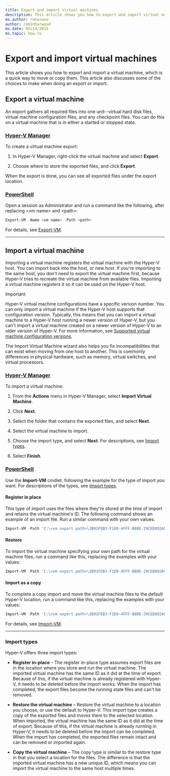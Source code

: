```yaml
---
title: Export and import virtual machines
description: This article shows you how to export and import virtual machines using Hyper-V Manager or Windows PowerShell.
ms.author: roharwoo
author: robinharwood
ms.date: 05/14/2015
ms.topic: how-to
---
```


# Export and import virtual machines

This article shows you how to export and import a virtual machine, which is a quick way to move or copy them. This article also discusses some of the choices to make when doing an export or import.

## Export a virtual machine

An export gathers all required files into one unit--virtual hard disk files, virtual machine configuration files, and any checkpoint files. You can do this on a virtual machine that is in either a started or stopped state.

### [Hyper-V Manager](#tab/hyper-v-manager)

To create a virtual machine export:

1. In Hyper-V Manager, right-click the virtual machine and select **Export**.

1. Choose where to store the exported files, and click **Export**.

When the export is done, you can see all exported files under the export location.

### [PowerShell](#tab/powershell)

Open a session as Administrator and run a command like the following, after replacing \<vm name\> and \<path\>:

```powershell
Export-VM -Name <vm name> -Path <path>
```

For details, see [Export-VM](/powershell/module/hyper-v/export-vm).

---

## Import a virtual machine

Importing a virtual machine registers the virtual machine with the Hyper-V host. You can import back into the host, or new host. If you're importing to the same host, you don't need to export the virtual machine first, because Hyper-V tries to recreate the virtual machine from available files. Importing a virtual machine registers it so it can be used on the Hyper-V host.

> [!IMPORTANT]
> Hyper-V virtual machine configurations have a specific version number. You can only import a virtual machine if the Hyper-V host supports that configuration version. Typically, this means that you can import a virtual machine to a Hyper-V host running a newer version of Hyper-V, but you can't import a virtual machine created on a newer version of Hyper-V to an older version of Hyper-V. For more information, see [Supported virtual machine configuration versions](Upgrade-virtual-machine-version-in-Hyper-V-on-Windows-or-Windows-Server.md#supported-virtual-machine-configuration-versions).

The Import Virtual Machine wizard also helps you fix incompatibilities that can exist when moving from one host to another. This is commonly differences in physical hardware, such as memory, virtual switches, and virtual processors.

### [Hyper-V Manager](#tab/hyper-v-manager)

To import a virtual machine:

1. From the **Actions** menu in Hyper-V Manager, select **Import Virtual Machine**.

1. Click **Next**.

1. Select the folder that contains the exported files, and select **Next**.

1. Select the virtual machine to import.

1. Choose the import type, and select **Next**. For descriptions, see [Import types](#import-types).

1. Select **Finish**.

### [PowerShell](#tab/powershell)

Use the **Import-VM** cmdlet, following the example for the type of import you want. For descriptions of the types, see [Import types](#import-types).

#### Register in place

This type of import uses the files where they're stored at the time of import and retains the virtual machine's ID. The following command shows an example of an import file. Run a similar command with your own values.

```powershell
Import-VM -Path 'C:\<vm export path>\2B91FEB3-F1E0-4FFF-B8BE-29CED892A95A.vmcx'
```

#### Restore

To import the virtual machine specifying your own path for the virtual machine files, run a command like this, replacing the examples with your values:

```powershell
Import-VM -Path 'C:\<vm export path>\2B91FEB3-F1E0-4FFF-B8BE-29CED892A95A.vmcx' -Copy -VhdDestinationPath 'D:\Virtual Machines\WIN10DOC' -VirtualMachinePath 'D:\Virtual Machines\WIN10DOC'
```

#### Import as a copy

To complete a copy import and move the virtual machine files to the default Hyper-V location, run a command like this, replacing the examples with your values:

``` PowerShell
Import-VM -Path 'C:\<vm export path>\2B91FEB3-F1E0-4FFF-B8BE-29CED892A95A.vmcx' -Copy -GenerateNewId
```

For details, see [Import-VM](/powershell/module/hyper-v/import-vm).

---

### Import types

Hyper-V offers three import types:

- **Register in-place** – The register in-place type assumes export files are in the location where you store and run the virtual machine. The imported virtual machine has the same ID as it did at the time of export. Because of this, if the virtual machine is already registered with Hyper-V, it needs to be deleted before the import works. When the import has completed, the export files become the running state files and can't be removed.

- **Restore the virtual machine** – Restore the virtual machine to a location you choose, or use the default to Hyper-V. This import type creates a copy of the exported files and moves them to the selected location. When imported, the virtual machine has the same ID as it did at the time of export. Because of this, if the virtual machine is already running in Hyper-V, it needs to be deleted before the import can be completed. When the import has completed, the exported files remain intact and can be removed or imported again.

- **Copy the virtual machine** – The copy type is similar to the restore type in that you select a location for the files. The difference is that the imported virtual machine has a new unique ID, which means you can import the virtual machine to the same host multiple times.


